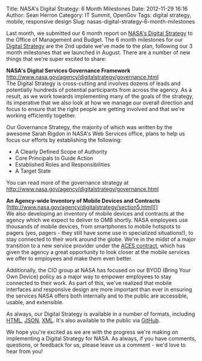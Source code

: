 Title: NASA's Digital Strategy: 6 Month Milestones
Date: 2012-11-29 16:16
Author: Sean Herron
Category: IT Summit, OpenGov
Tags: digital strategy, mobile, responsive design
Slug: nasas-digital-strategy-6-month-milestones

Last month, we submitted our 6 month report on [NASA's Digital
Strategy][] to the Office of Management and Budget. The 6 month
milestones for our [Digital Strategy][] are the 2nd update we've made to
the plan, following our 3 month milestones that we launched in August.
There are a number of new things that we're super excited to share:

**NASA's Digital Services Governance Framework**  
<http://www.nasa.gov/agency/digitalstrategy/governance.html>  
The Digital Strategy is cross-cutting and involves dozens of leads and
potentially hundreds of potential participants from across the agency.
As a result, as we work towards implementing many of the goals of the
strategy, its imperative that we also look at how we manage our overall
direction and focus to ensure that the right people are getting involved
and that we're working efficiently together.

Our Governance Strategy, the majority of which was written by the
awesome Sarah Rigdon in NASA's Web Services office, plans to help us
focus our efforts by establishing the following:

-   A Clearly Defined Scope of Authority
-   Core Principals to Guide Action
-   Established Roles and Responsibilities
-   A Target State

You can read more of the governance strategy at
<http://www.nasa.gov/agency/digitalstrategy/governance.html>

**An Agency-wide Inventory of Mobile Devices and Contracts**  
[http://www.nasa.gov/agency/digitalstrategy/section5.html][]  
We also developing an inventory of mobile devices and contracts at the
agency which we expect to deliver to OMB shortly. NASA employees use
thousands of mobile devices, from smartphones to mobile hotspots to
pagers (yes, pagers - they still have some use in specialized
situations!), to stay connected to their work around the globe. We're in
the midst of a major transition to a new service provider under the
[ACES contract][], which has given the agency a great opportunity to
look closer at the mobile services we offer to employees and make them
even better.

Additionally, the CIO group at NASA has focused on our BYOD (Bring Your
Own Device) policy as a major way to empower employees to stay connected
to their work. As part of this, we've realized that mobile interfaces
and responsive design are more important than ever in ensuring the
services NASA offers both internally and to the public are accessible,
usable, and extensible.

As always, our Digital Strategy is available in a number of formats,
including [HTML][NASA's Digital Strategy], [JSON][], [XML][]. It's also
available to the public via [GitHub][].

We hope you're excited as we are with the progress we're making on
implementing a Digital Strategy for NASA. As always, if you have
comments, questions, or feedback for us, please leave us a comment -
we'd love to hear from you!

  [NASA's Digital Strategy]: http://www.nasa.gov/digitalstrategy
  [Digital Strategy]: http://open.nasa.gov/blog/2012/06/20/the-roadmap-for-digital-government/
  [http://www.nasa.gov/agency/digitalstrategy/section5.html]: http://www.nasa.gov/agency/digitalstrategy/section5.html#5-1
  [ACES contract]: http://www.nasa.gov/home/hqnews/2010/dec/HQ_C10-080_ACES.html
  [JSON]: http://www.nasa.gov/digitalstrategy.json
  [XML]: http://www.nasa.gov/digitalstrategy.xml
  [GitHub]: http://www.github.com/nasa/digital-strategy
